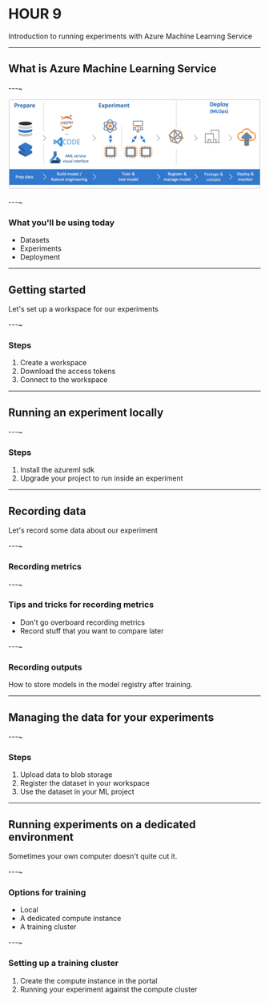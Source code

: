 # HOUR 9

Introduction to running experiments with Azure Machine Learning Service

---

## What is Azure Machine Learning Service

---~

<img src="media/azureml.webp" class="plain">

---~

### What you'll be using today

* Datasets
* Experiments
* Deployment

---

## Getting started

Let's set up a workspace for our experiments

---~

### Steps

1. Create a workspace
2. Download the access tokens
3. Connect to the workspace

---

## Running an experiment locally

---~

### Steps

1. Install the azureml sdk
2. Upgrade your project to run inside an experiment

---

## Recording data

Let's record some data about our experiment

---~

### Recording metrics

---~

### Tips and tricks for recording metrics

* Don't go overboard recording metrics
* Record stuff that you want to compare later

---~

### Recording outputs

How to store models in the model registry after training.

---

## Managing the data for your experiments

---~

### Steps

1. Upload data to blob storage
2. Register the dataset in your workspace
3. Use the dataset in your ML project

---

## Running experiments on a dedicated environment

Sometimes your own computer doesn't quite cut it.

---~

### Options for training

* Local
* A dedicated compute instance
* A training cluster

---~

### Setting up a training cluster

1. Create the compute instance in the portal
2. Running your experiment against the compute cluster